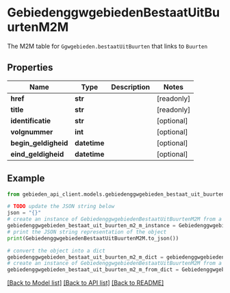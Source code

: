 # GebiedenggwgebiedenBestaatUitBuurtenM2M

The M2M table for `Ggwgebieden.bestaatUitBuurten` that links to `Buurten`

## Properties

Name | Type | Description | Notes
------------ | ------------- | ------------- | -------------
**href** | **str** |  | [readonly] 
**title** | **str** |  | [readonly] 
**identificatie** | **str** |  | [optional] 
**volgnummer** | **int** |  | [optional] 
**begin_geldigheid** | **datetime** |  | [optional] 
**eind_geldigheid** | **datetime** |  | [optional] 

## Example

```python
from gebieden_api_client.models.gebiedenggwgebieden_bestaat_uit_buurten_m2_m import GebiedenggwgebiedenBestaatUitBuurtenM2M

# TODO update the JSON string below
json = "{}"
# create an instance of GebiedenggwgebiedenBestaatUitBuurtenM2M from a JSON string
gebiedenggwgebieden_bestaat_uit_buurten_m2_m_instance = GebiedenggwgebiedenBestaatUitBuurtenM2M.from_json(json)
# print the JSON string representation of the object
print(GebiedenggwgebiedenBestaatUitBuurtenM2M.to_json())

# convert the object into a dict
gebiedenggwgebieden_bestaat_uit_buurten_m2_m_dict = gebiedenggwgebieden_bestaat_uit_buurten_m2_m_instance.to_dict()
# create an instance of GebiedenggwgebiedenBestaatUitBuurtenM2M from a dict
gebiedenggwgebieden_bestaat_uit_buurten_m2_m_from_dict = GebiedenggwgebiedenBestaatUitBuurtenM2M.from_dict(gebiedenggwgebieden_bestaat_uit_buurten_m2_m_dict)
```
[[Back to Model list]](../README.md#documentation-for-models) [[Back to API list]](../README.md#documentation-for-api-endpoints) [[Back to README]](../README.md)


